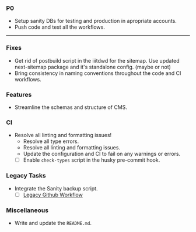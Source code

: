 ### P0

- Setup sanity DBs for testing and production in apropriate accounts.
- Push code and test all the workflows.

---

### Fixes

- Get rid of postbuild script in the iiitdwd for the sitemap. Use updated next-sitemap package and it's standalone config. (maybe or not)
- Bring consistency in naming conventions throughout the code and CI workflows.

### Features

- Streamline the schemas and structure of CMS.

### CI

- Resolve all linting and formatting issues!
  - Resolve all type errors.
  - Resolve all linting and formatting issues.
  - Update the configuration and CI to fail on any warnings or errors.
  - [ ] Enable `check-types` script in the husky pre-commit hook.

### Legacy Tasks

- Integrate the Sanity backup script.
  - [ ] [Legacy Github Workflow](https://github.com/Velocity-IIITDWD/iiitdwd.ac.in/blob/dev/.github/workflows/backup-sanity.yml)

### Miscellaneous

- Write and update the `README.md`.
